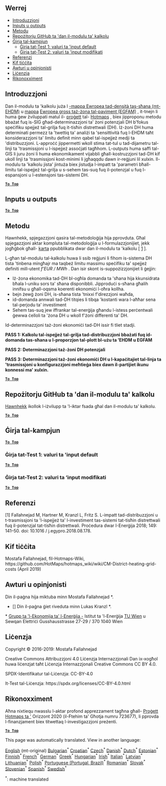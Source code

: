 <h2> Werrej </h2><ul><li> <a href="#introduction">Introduzzjoni</a> </li><li> <a href="#inputs-and-outputs">Inputs u outputs</a> </li><li> <a href="#method">Metodu</a> </li><li> <a href="#GitHub-Repository-of-this-calculation-module">Repożitorju GitHub ta &#39;dan il-modulu ta&#39; kalkolu</a> </li><li> <a href="#sample-run">Ġirja tal-kampjun</a> <ul><li> <a href="#test-run-1-default-input-values">Ġirja tat-Test 1: valuri ta &#39;input default</a> </li><li> <a href="#test-run-2-modified-input-values">Ġirja tat-Test 2: valuri ta ’input modifikati</a> </li></ul></li><li> <a href="#references">Referenzi</a> </li><li> <a href="#how-to-cite">Kif tiċċita</a> </li><li> <a href="#authors-and-reviewers">Awturi u opinjonisti</a> </li><li> <a href="#license">Liċenzja</a> </li><li> <a href="#acknowledgement">Rikonoxximent</a> </li></ul><h2> Introduzzjoni </h2><p> Dan il-modulu ta &#39;kalkolu juża l <a href="https://gitlab.com/hotmaps/heat/heat_tot_curr_density">-mappa Ewropea tad-densità tas-sħana (mt-EHDM)</a> u <a href="https://gitlab.com/hotmaps/heat/heat_tot_curr_density">mappa</a> <a href="https://gitlab.com/hotmaps/gfa_tot_curr_density">Ewropea gross taż-żona tal-paviment (EGFAM)</a> , it-tnejn li huma ġew żviluppati matul il- <a href="https://www.hotmaps-project.eu/">proġett</a> tal- <a href="https://www.hotmaps-project.eu/">Hotmaps</a> , biex jipproponu metodu bbażat fuq is-SIG għad-determinazzjoni ta&#39; żoni potenzjali DH b&#39;fokus speċifiku spejjeż tal-grilja fuq it-tisħin distrettwali (DH). Iż-żoni DH huma determinati permezz ta &#39;twettiq ta&#39; analiżi ta &#39;sensittività fuq l-EHDM taħt konsiderazzjoni ta&#39; limitu definit minn qabel tal-ispejjeż medji ta &#39;distribuzzjoni. L-approċċ jippermetti wkoll stima tat-tul u tad-dijametru tal-linji ta &#39;trasmissjoni u l-ispejjeż assoċjati tagħhom. L-outputs huma saffi tal-GIS li juru żoni li huma ekonomikament vijabbli għall-kostruzzjoni tad-DH kif ukoll linji ta &#39;trasmissjoni kost-minimi li jgħaqqdu dawn ir-reġjuni lil xulxin. Il-modulu ta &#39;kalkolu jista&#39; jintuża biex jistudja l-impatt ta &#39;parametri bħall-limitu tal-ispejjeż tal-grilja u s-sehem tas-suq fuq il-potenzjal u fuq l-espansjoni u l-estensjoni tas-sistemi DH. </p><p><ins> <code><strong><a href="#table-of-contents">To Top</a></strong></code> </ins> </p><h2> Inputs u outputs </h2><p><ins> <code><strong><a href="#table-of-contents">To Top</a></strong></code> </ins> </p><h2> Metodu </h2><p> Hawnhekk, spjegazzjoni qasira tal-metodoloġija hija pprovduta. Għal spjegazzjoni aktar kompluta tal-metodoloġija u l-formulazzjonijiet, jekk jogħġbok għall- <a href="https://www.sciencedirect.com/science/article/pii/S1876610218304740">karta</a> ppubblikata dwar dan il-modulu ta &#39;kalkolu [ <a href="#References">1</a> ]. </p><p> L-għan tal-modulu tal-kalkolu huwa li ssib reġjuni li fihom is-sistema DH tista &#39;tinbena mingħajr ma taqbeż limitu massimu speċifiku ta&#39; spejjeż definiti mill-utent <em><em>f&#39;EUR / MWh</em></em> . Dan isir skont is-suppożizzjonijiet li ġejjin: </p><ul><li> Iż-żona ekonomika tad-DH bl-ogħla domanda ta &#39;sħana hija kkunsidrata bħala l-uniku sors ta&#39; sħana disponibbli. Jipproduċi s-sħana għalih innifsu u għall-oqsma koerenti ekonomiċi l-oħra kollha. </li><li> bejn żewġ żoni DH, is-sħana tista &#39;tnixxi f&#39;direzzjoni waħda, </li><li> id-domanda annwali tad-DH titqies li tibqa &#39;kostanti wara l-aħħar sena tal-perjodu ta&#39; investiment </li><li> Sehem tas-suq jew iffrankar tal-enerġija għandu l-istess perċentwali ġewwa ċelloli ta &#39;żona DH u wkoll f&#39;żoni differenti ta&#39; DH. </li></ul><p> Id-determinazzjoni taż-żoni ekonomiċi tad-DH issir fi tliet stadji. </p><p> <strong>PASS 1: Kalkolu tal-ispejjeż tal-grilja tad-distribuzzjoni bbażati fuq id-domanda tas-sħana u l-proporzjon tal-plott bl-użu ta ’EHDM u EGFAM</strong> </p><p> <strong>PASS 2: Determinazzjoni taż-żoni DH potenzjali</strong> </p><p> <strong>PASS 3: Determinazzjoni taż-żoni ekonomiċi DH u l-kapaċitajiet tal-linja ta &#39;trasmissjoni u konfigurazzjoni meħtieġa biex dawn il-partijiet ikunu konnessi ma&#39; xulxin.</strong> </p><p><ins> <code><strong><a href="#table-of-contents">To Top</a></strong></code> </ins> </p><h2> Repożitorju GitHub ta &#39;dan il-modulu ta&#39; kalkolu </h2><p> <a href="https://github.com/HotMaps/dh_economic_assessment/tree/develop">Hawnhekk</a> ikollok l-iżvilupp ta &#39;l-iktar fsada għal dan il-modulu ta&#39; kalkolu. </p><p><ins> <code><strong><a href="#table-of-contents">To Top</a></strong></code> </ins> </p><h2> Ġirja tal-kampjun </h2><p><ins> <code><strong><a href="#table-of-contents">To Top</a></strong></code> </ins> </p><h3> Ġirja tat-Test 1: valuri ta &#39;input default </h3><p><ins> <code><strong><a href="#table-of-contents">To Top</a></strong></code> </ins> </p><h3> Ġirja tat-Test 2: valuri ta ’input modifikati </h3><p><ins> <code><strong><a href="#table-of-contents">To Top</a></strong></code> </ins> </p><h2> Referenzi </h2><p> [1] Fallahnejad M, Hartner M, Kranzl L, Fritz S. L-impatt tad-distribuzzjoni u t-trasmissjoni ta &#39;l-ispejjeż ta&#39; l-investiment tas-sistemi tat-tisħin distrettwali fuq il-potenzjal tat-tisħin distrettwali. Proċedura dwar l-Enerġija 2018; 149: 141–50. doi: 10.1016 / j.egypro.2018.08.178. </p><h2> Kif tiċċita </h2><p> Mostafa Fallahnejad, fil-Hotmaps-Wiki, https://github.com/HotMaps/hotmaps_wiki/wiki/CM-District-heating-grid-costs (April 2019) </p><h2> Awturi u opinjonisti </h2><p> Din il-paġna hija miktuba minn Mostafa Fallahnejad *. </p><ul><li> [] Din il-paġna ġiet riveduta minn Lukas Kranzl *. </li></ul><p> * <a href="https://eeg.tuwien.ac.at/">Grupp ta &#39;l-Ekonomija ta&#39; l-Enerġija -</a> Istitut ta &#39;l-Enerġija <a href="https://eeg.tuwien.ac.at/">TU Wien</a> u Sewqan Elettriċi Gusshausstrasse 27-29 / 370 1040 Wien </p><h2> Liċenzja </h2><p> Copyright © 2016-2019: Mostafa Fallahnejad </p><p> Creative Commons Attribuzzjoni 4.0 Liċenzja Internazzjonali Dan ix-xogħol huwa liċenzjat taħt Liċenzja Internazzjonali Creative Commons CC BY 4.0. </p><p> SPDX-Identifikatur tal-Liċenzja: CC-BY-4.0 </p><p> It-Test tal-Liċenzja: https://spdx.org/licenses/CC-BY-4.0.html </p><h2> Rikonoxximent </h2><p> Aħna nixtiequ nwasslu l-aktar profond apprezzament tagħna għall- <a href="https://www.hotmaps-project.eu">Proġett Hotmaps ta &#39;</a> Orizzont 2020 (il-Ftehim ta&#39; Għotja numru 723677), li pprovda l-finanzjament biex titwettaq l-investigazzjoni preżenti. </p><p><ins> <code><strong><a href="#table-of-contents">To Top</a></strong></code> </ins> </p>

This page was automatically translated. View in another language:

[English](../en/CM-District-heating-potential-economic-assessment.md) (mt-original) [Bulgarian](../bg/CM-District-heating-potential-economic-assessment.md)<sup>\*</sup> [Croatian](../hr/CM-District-heating-potential-economic-assessment.md)<sup>\*</sup> [Czech](../cs/CM-District-heating-potential-economic-assessment.md)<sup>\*</sup> [Danish](../da/CM-District-heating-potential-economic-assessment.md)<sup>\*</sup> [Dutch](../nl/CM-District-heating-potential-economic-assessment.md)<sup>\*</sup> [Estonian](../et/CM-District-heating-potential-economic-assessment.md)<sup>\*</sup> [Finnish](../fi/CM-District-heating-potential-economic-assessment.md)<sup>\*</sup> [French](../fr/CM-District-heating-potential-economic-assessment.md)<sup>\*</sup> [German](../de/CM-District-heating-potential-economic-assessment.md)<sup>\*</sup> [Greek](../el/CM-District-heating-potential-economic-assessment.md)<sup>\*</sup> [Hungarian](../hu/CM-District-heating-potential-economic-assessment.md)<sup>\*</sup> [Irish](../ga/CM-District-heating-potential-economic-assessment.md)<sup>\*</sup> [Italian](../it/CM-District-heating-potential-economic-assessment.md)<sup>\*</sup> [Latvian](../lv/CM-District-heating-potential-economic-assessment.md)<sup>\*</sup> [Lithuanian](../lt/CM-District-heating-potential-economic-assessment.md)<sup>\*</sup>  [Polish](../pl/CM-District-heating-potential-economic-assessment.md)<sup>\*</sup> [Portuguese (Portugal, Brazil)](../pt/CM-District-heating-potential-economic-assessment.md)<sup>\*</sup> [Romanian](../ro/CM-District-heating-potential-economic-assessment.md)<sup>\*</sup> [Slovak](../sk/CM-District-heating-potential-economic-assessment.md)<sup>\*</sup> [Slovenian](../sl/CM-District-heating-potential-economic-assessment.md)<sup>\*</sup> [Spanish](../es/CM-District-heating-potential-economic-assessment.md)<sup>\*</sup> [Swedish](../sv/CM-District-heating-potential-economic-assessment.md)<sup>\*</sup> 

<sup>\*</sup>: machine translated
